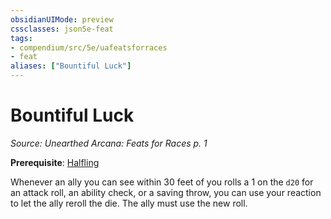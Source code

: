 ```yaml
---
obsidianUIMode: preview
cssclasses: json5e-feat
tags:
- compendium/src/5e/uafeatsforraces
- feat
aliases: ["Bountiful Luck"]
---
```

# Bountiful Luck
*Source: Unearthed Arcana: Feats for Races p. 1*  

**Prerequisite**: [Halfling](/Systems/5e/races/halfling.md)

Whenever an ally you can see within 30 feet of you rolls a 1 on the `d20` for an attack roll, an ability check, or a saving throw, you can use your reaction to let the ally reroll the die. The ally must use the new roll.